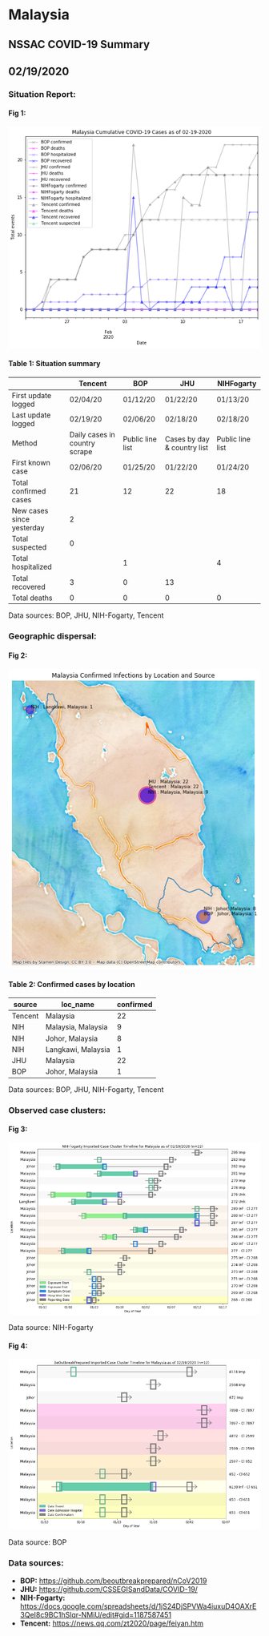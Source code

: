 # Malaysia
## NSSAC COVID-19 Summary
## 02/19/2020



### Situation Report:
#### Fig 1:
![Malaysia cases](../merged_histories/Malaysia_merged_histories.png)

#### Table 1: Situation summary


|                           | Tencent                       | BOP              | JHU                         | NIHFogarty       |
|---------------------------|-------------------------------|------------------|-----------------------------|------------------|
| First update logged       | 02/04/20                      | 01/12/20         | 01/22/20                    | 01/13/20         |
| Last update logged        | 02/19/20                      | 02/06/20         | 02/18/20                    | 02/18/20         |
| Method                    | Daily cases in country scrape | Public line list | Cases by day & country list | Public line list |
| First known case          | 02/06/20                      | 01/25/20         | 01/22/20                    | 01/24/20         |
| Total confirmed cases     | 21                            | 12               | 22                          | 18               |
| New cases since yesterday | 2                             |                  |                             |                  |
| Total suspected           | 0                             |                  |                             |                  |
| Total hospitalized        |                               | 1                |                             | 4                |
| Total recovered           | 3                             | 0                | 13                          |                  |
| Total deaths              | 0                             | 0                | 0                           | 0                |

Data sources: BOP, JHU, NIH-Fogarty, Tencent


### Geographic dispersal:
#### Fig 2:
![Malaysia mapped](../case_locs/Malaysia_case_locs.png)

#### Table 2: Confirmed cases by location


| source   | loc_name           |   confirmed |
|----------|--------------------|-------------|
| Tencent  | Malaysia           |          22 |
| NIH      | Malaysia, Malaysia |           9 |
| NIH      | Johor, Malaysia    |           8 |
| NIH      | Langkawi, Malaysia |           1 |
| JHU      | Malaysia           |          22 |
| BOP      | Johor, Malaysia    |           1 |

Data sources: BOP, JHU, NIH-Fogarty, Tencent


### Observed case clusters:
#### Fig 3:
![Malaysia cases](../cluster_analysis/Malaysia_imported_cases_NIHFogarty.png)



Data source: NIH-Fogarty


#### Fig 4:
![Malaysia cases](../cluster_analysis/Malaysia_imported_cases_BOP.png)



Data source: BOP


### Data sources:
* **BOP:** https://github.com/beoutbreakprepared/nCoV2019
* **JHU:** https://github.com/CSSEGISandData/COVID-19/
* **NIH-Fogarty:** https://docs.google.com/spreadsheets/d/1jS24DjSPVWa4iuxuD4OAXrE3QeI8c9BC1hSlqr-NMiU/edit#gid=1187587451
* **Tencent:** https://news.qq.com/zt2020/page/feiyan.htm